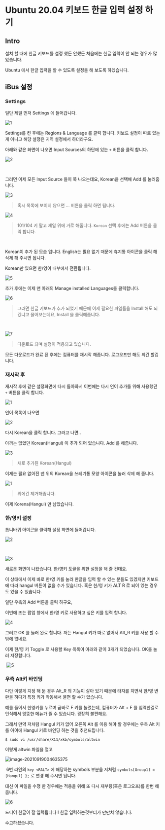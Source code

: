 # Ubuntu 20.04 키보드 한글 입력 설정 하기

## Intro

설치 할 때에 한글 키보드를 설정 했든 안했든 처음에는 한글 입력이 안 되는 경우가 많았습니다.

Ubuntu 에서 한글 입력을 할 수 있도록 설정을 해 보도록 하겠습니다.

## iBus 설정

### Settings

일단 제일 먼저 Settings 에 들어갑니다.

![1](https://raw.githubusercontent.com/Shane-Park/markdownBlog/master/OS/linux/ubuntu/korean.assets/1.png)

Settings를 켠 후에는 Regions & Language 를 클릭 합니다. 키보드 설정이 따로 있는게 아니고 해당 설정은 지역 설정에서 하더라구요.

아래와 같은 화면이 나오면 Input Sources의 하단에 있는 `+` 버튼을 클릭 합니다.

![2](https://raw.githubusercontent.com/Shane-Park/markdownBlog/master/OS/linux/ubuntu/korean.assets/2.png)

​		

그러면 이제 모든 Input Source 들이 쭉 나오는데요, Korean을 선택해 Add 를 눌러줍니다.

![3](https://raw.githubusercontent.com/Shane-Park/markdownBlog/master/OS/linux/ubuntu/korean.assets/3.png)

> 혹시 목록에 보이지 않으면 ... 버튼을 클릭 하면 됩니다.		

![4](https://raw.githubusercontent.com/Shane-Park/markdownBlog/master/OS/linux/ubuntu/korean.assets/4.png)

> 101/104 키 말고 제일 위에 거로 해줍니다. `Korean` 선택 후에는 Add 버튼을 클릭 합니다.

​			

Korean이 추가 된 모습 입니다. English는 필요 없기 때문에 휴지통 아이콘을 클릭 해 삭제 해 주시면 됩니다.

Korean만 있으면 한/영이 내부에서 전환됩니다.

![5](https://raw.githubusercontent.com/Shane-Park/markdownBlog/master/OS/linux/ubuntu/korean.assets/5.png)

추가 후에는 이제 맨 아래의 Manage installed Languages를 클릭합니다.


![6](https://raw.githubusercontent.com/Shane-Park/markdownBlog/master/OS/linux/ubuntu/korean.assets/6.png)

> 그러면 한글 키보드가 추가 되었기 때문에 이제 필요한 파일들을 Install 해도 되겠냐고 물어보는데요, Install 을 클릭해줍니다.	

​		

![7](https://raw.githubusercontent.com/Shane-Park/markdownBlog/master/OS/linux/ubuntu/korean.assets/7.png)

> 다운로드 되며 설정이 적용되고 있습니다.

모든 다운로드가 완료 된 후에는 컴퓨터를 재시작 해줍니다. 로그오프만 해도 되긴 할겁니다.

### 재시작 후 

재시작 후에 같은 설정화면에 다시 돌아와서 이번에는 다시 언어 추가를 위해 사용했던 `+` 버튼을 클릭 합니다.

![1](https://raw.githubusercontent.com/Shane-Park/markdownBlog/master/OS/linux/ubuntu/korean.assets/1-1951496.png)			

언어 목록이 나오면

![2](https://raw.githubusercontent.com/Shane-Park/markdownBlog/master/OS/linux/ubuntu/korean.assets/2-1951509.png)

다시 Korean을 클릭 합니다. 그러고 나면..

아까는 없었던 Korean(Hangul) 이 추가 되어 있습니다. Add 를 해줍니다.	

![3](https://raw.githubusercontent.com/Shane-Park/markdownBlog/master/OS/linux/ubuntu/korean.assets/3-1951523.png)

> 새로 추가된 Korean(Hangul)

이제는 필요 없어진 맨 위의 Korean을 쓰레기통 모양 아이콘을 눌러 삭제 해 줍니다.

![1](https://raw.githubusercontent.com/Shane-Park/markdownBlog/master/OS/linux/ubuntu/korean.assets/1-1951637.png)

> 위에건 제거해줍니다.

이제 Korena(Hangul) 만 남았습니다. 

### 한/영키 설정

톱니바퀴 아이콘을 클릭해 설정 화면에 들어갑니다.	

![2](https://raw.githubusercontent.com/Shane-Park/markdownBlog/master/OS/linux/ubuntu/korean.assets/2-1951658.png)

​	

![3](https://raw.githubusercontent.com/Shane-Park/markdownBlog/master/OS/linux/ubuntu/korean.assets/3-1951942.png)

새로운 화면이 나왔습니다.  한/영키 토글을 위한 설정을 해 줄 건데요.

이 상태에서 이제 바로 한/영 키를 눌러 한글을 입력 할 수 있는 분들도 있겠지만 키보드에 따라 hangul 버튼이 없을 수가 있습니다. 혹은 한/영 키가 ALT R 로 되어 있는 경우도 있을 수 있습니다.

일단 우측의 Add 버튼을 클릭 하구요,	

이번에 뜨는 팝업 창에서 한/영 키로 사용하고 싶은 키를 입력 합니다.

![4](https://raw.githubusercontent.com/Shane-Park/markdownBlog/master/OS/linux/ubuntu/korean.assets/4-1951997.png)

그러고 OK 를 눌러 완료 합니다. 저는 Hangul 키가 따로 없어서 Alt_R 키를 사용 할 수 밖에 없네요.

이제 한/영 키 Toggle 로 사용할 Key 목록이 아래와 같이 3개가 되었습니다. OK를 눌러 저장합니다.

​	![5](https://raw.githubusercontent.com/Shane-Park/markdownBlog/master/OS/linux/ubuntu/korean.assets/5-1952020.png)

### 우측 Alt키 바인딩

다만 이렇게 지정 해 둔 경우 Alt_R 의 기능이 살아 있기 때문에 타자를 치면서 한/영 변환을 하다가 특정 키가 작동해서 불편 할 수가 있습니다.

예를 들어서 한영키를 누르며 곧바로 F 키를 눌렀는데, 컴퓨터가 Alt + F 를 입력한걸로 인식해서 엉뚱한 메뉴가 뜰 수 있습니다. 굉장히 불편해요.

그래서 만약 저처럼 Hangul 키가 없어 오른쪽 Alt 를 이용 해야 할 경우에는 우측 Alt 키를 아이에 Hangul 키로 바인딩 하는 것을 추천드립니다.

```shell
$ sudo vi /usr/share/X11/xkb/symbols/altwin
```

이렇게 altwin 파일을 열고

![image-20210919004635375](https://raw.githubusercontent.com/Shane-Park/markdownBlog/master/OS/linux/ubuntu/korean.assets/image-20210919004635375.png)	

​	6번 라인의 `key <RALT>` 에 해당하는 symbols 부분을 저처럼  `symbols[Group1] = [Hangul] };` 로 변경 해 주시면 됩니다.

대신 이 파일을 수정 한 경우에는 적용을 위해 또 다시 재부팅(혹은 로그오프)를 한번 해 줍니다.

![6](https://raw.githubusercontent.com/Shane-Park/markdownBlog/master/OS/linux/ubuntu/korean.assets/6-1952039.png)

드디어 한글이 잘 입력됩니다 ! 한글 입력하는것부터가 만만치 않습니다.

 수고하셨습니다.